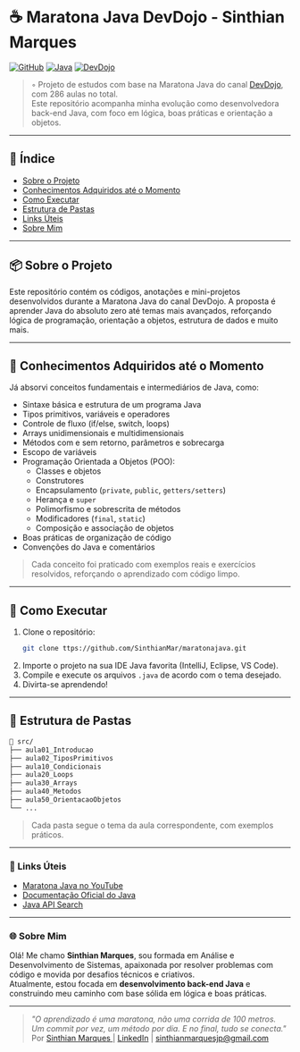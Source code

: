 # ☕ Maratona Java DevDojo - Sinthian Marques

[![GitHub](https://img.shields.io/badge/GitHub-100000?style=for-the-badge&logo=github&logoColor=white)](https://github.com/sinthianmarques)
[![Java](https://img.shields.io/badge/Java-ED8B00?style=for-the-badge&logo=java&logoColor=white)](https://www.oracle.com/java/)
[![DevDojo](https://img.shields.io/badge/DevDojo-Project-blueviolet?style=for-the-badge)](https://www.youtube.com/@DevDojoBrasil)

> ◦ Projeto de estudos com base na Maratona Java do canal [DevDojo](https://www.youtube.com/@DevDojoBrasil), com 286 aulas no total.  
> Este repositório acompanha minha evolução como desenvolvedora back-end Java, com foco em lógica, boas práticas e orientação a objetos.

---

## 📑  Índice

- [Sobre o Projeto](#-sobre-o-projeto)
- [Conhecimentos Adquiridos até o Momento](#-conhecimentos-adquiridos-até-o-momento)
- [Como Executar](#-como-executar)
- [Estrutura de Pastas](#-estrutura-de-pastas)
- [Links Úteis](#-links-úteis)
- [Sobre Mim](#-sobre-mim)

---

## 📦 Sobre o Projeto

Este repositório contém os códigos, anotações e mini-projetos desenvolvidos durante a Maratona Java do canal DevDojo. A proposta é aprender Java do absoluto zero até temas mais avançados, reforçando lógica de programação, orientação a objetos, estrutura de dados e muito mais.

---

## 📝 Conhecimentos Adquiridos até o Momento

Já absorvi conceitos fundamentais e intermediários de Java, como:

- Sintaxe básica e estrutura de um programa Java
- Tipos primitivos, variáveis e operadores
- Controle de fluxo (if/else, switch, loops)
- Arrays unidimensionais e multidimensionais
- Métodos com e sem retorno, parâmetros e sobrecarga
- Escopo de variáveis
- Programação Orientada a Objetos (POO):
  - Classes e objetos
  - Construtores
  - Encapsulamento (`private`, `public`, `getters/setters`)
  - Herança e `super`
  - Polimorfismo e sobrescrita de métodos
  - Modificadores (`final`, `static`)
  - Composição e associação de objetos
- Boas práticas de organização de código
- Convenções do Java e comentários

> Cada conceito foi praticado com exemplos reais e exercícios resolvidos, reforçando o aprendizado com código limpo.

---

## 🔹 Como Executar

1. Clone o repositório:
   ```bash
   git clone ttps://github.com/SinthianMar/maratonajava.git
   ```
2. Importe o projeto na sua IDE Java favorita (IntelliJ, Eclipse, VS Code).
3. Compile e execute os arquivos `.java` de acordo com o tema desejado.
4. Divirta-se aprendendo! 

---

## 📂 Estrutura de Pastas

```bash
📁 src/
├── aula01_Introducao
├── aula02_TiposPrimitivos
├── aula10_Condicionais
├── aula20_Loops
├── aula30_Arrays
├── aula40_Metodos
├── aula50_OrientacaoObjetos
└── ...
```

> Cada pasta segue o tema da aula correspondente, com exemplos práticos.

---

 ### 🔗 Links Úteis

- [Maratona Java no YouTube](https://youtube.com/playlist?list=PL62G310vn6nFIsOCC0H-C2infYgwm8SWW&si=ZetBRaAdjjbw7bOL)
- [Documentação Oficial do Java](https://docs.oracle.com/en/java/)
- [Java API Search](https://docs.oracle.com/javase/8/docs/api/overview-summary.html)

---

### 🌐  Sobre Mim

Olá! Me chamo **Sinthian Marques**, sou formada em Análise e Desenvolvimento de Sistemas, apaixonada por resolver problemas com código e movida por desafios técnicos e criativos.  
Atualmente, estou focada em **desenvolvimento back-end Java** e construindo meu caminho com base sólida em lógica e boas práticas.

---
> _"O aprendizado é uma maratona, não uma corrida de 100 metros. Um commit por vez, um método por dia. E no final, tudo se conecta."_  
Por [Sinthian Marques ](https://github.com/SinthianMar) | [LinkedIn](https://www.linkedin.com/in/sinthianmarques) | sinthianmarquesjp@gmail.com
